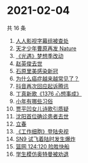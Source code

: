 # 2021-02-04

共 16 条

<!-- BEGIN -->
<!-- 最后更新时间 Thu Feb 04 2021 13:04:02 GMT+0800 (CST) -->
1. [人人影视字幕组被查处](https://www.zhihu.com/search?q=人人影视字幕组)
1. [天才少年曹原再发 Nature](https://www.zhihu.com/search?q=曹原)
1. [《光遇》梦想季改动](https://www.zhihu.com/search?q=光遇)
1. [赵英俊去世](https://www.zhihu.com/search?q=赵英俊去世)
1. [石原里美感染新冠](https://www.zhihu.com/search?q=石原里美新冠)
1. [为什么癌症越来越常见了？](https://www.zhihu.com/search?q=癌症)
1. [抖音再次回应起诉腾讯](https://www.zhihu.com/search?q=抖音起诉腾讯)
1. [丁真新歌《1376 心想事成》](https://www.zhihu.com/search?q=丁真新歌)
1. [小年有哪些习俗](https://www.zhihu.com/search?q=小年)
1. [贾平凹女儿诗歌引质疑](https://www.zhihu.com/search?q=贾平凹女儿)
1. [沈阳首位确诊患者去世](https://www.zhihu.com/search?q=沈阳尹老太)
1. [立春](https://www.zhihu.com/search?q=立春)
1. [《工作细胞》登陆央视](https://www.zhihu.com/search?q=工作细胞)
1. [SN9 试飞着陆时发生爆炸](https://www.zhihu.com/search?q=sn9)
1. [篮网 124:120 险胜快船](https://www.zhihu.com/search?q=篮网)
1. [学生模仿奥特曼被劝退](https://www.zhihu.com/search?q=学生模仿奥特曼)
<!-- END -->
